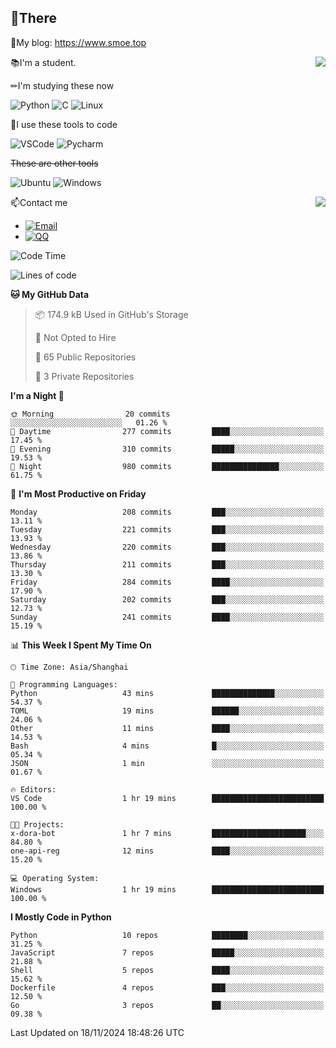 
## 👏There

📰My blog: https://www.smoe.top

<img align="right" src="https://github-readme-stats.vercel.app/api/top-langs/?username=AkashiCoin"/>


📚I'm a student.

✏I'm studying these now

![Python](https://img.shields.io/badge/-Python-blue?style=flat-square&logo=Python&logoColor=fff)
![C](https://img.shields.io/badge/-C-585858?style=flat-square&logo=C&logoColor=fff)
![Linux](https://img.shields.io/badge/-Linux-black?style=flat-square&logo=Linux&logoColor=fff)

🔨I use these tools to code

![VSCode](https://img.shields.io/badge/-VSCode-blue?style=flat-square&logo=visualstudiocode&logoColor=fff)
![Pycharm](https://img.shields.io/badge/-Pycharm-green?style=flat-square&logo=pycharm&logoColor=fff)

 ~~These are other tools~~

![Ubuntu](https://img.shields.io/badge/-Ubuntu-orange?style=flat-square&logo=Ubuntu&logoColor=fff)
![Windows](https://img.shields.io/badge/-Windows-blue?style=flat-square&logo=Windows&logoColor=fff)

<img align="right" src="https://github-readme-stats.vercel.app/api?username=AkashiCoin" />


📫Contact me

* [![Email](https://img.shields.io/badge/Email-l1040186796@gmail.com-1?style=social&logoColor=fff)](mailto:l1040186796@gmail.com)
* [![QQ](https://img.shields.io/badge/QQ-1040186796-1?style=social&logoColor=fff)](tencent://AddContact/?fromId=45&fromSubId=1&subcmd=all&uin=1040186796&website=www.oicqzone.com)

<!--START_SECTION:waka-->
![Code Time](http://img.shields.io/badge/Code%20Time-1%2C368%20hrs%2056%20mins-blue)

![Lines of code](https://img.shields.io/badge/From%20Hello%20World%20I%27ve%20Written-309.7%20thousand%20lines%20of%20code-blue)

**🐱 My GitHub Data** 

> 📦 174.9 kB Used in GitHub's Storage 
 > 
> 🚫 Not Opted to Hire
 > 
> 📜 65 Public Repositories 
 > 
> 🔑 3 Private Repositories 
 > 
**I'm a Night 🦉** 

```text
🌞 Morning                20 commits          ░░░░░░░░░░░░░░░░░░░░░░░░░   01.26 % 
🌆 Daytime                277 commits         ████░░░░░░░░░░░░░░░░░░░░░   17.45 % 
🌃 Evening                310 commits         █████░░░░░░░░░░░░░░░░░░░░   19.53 % 
🌙 Night                  980 commits         ███████████████░░░░░░░░░░   61.75 % 
```
📅 **I'm Most Productive on Friday** 

```text
Monday                   208 commits         ███░░░░░░░░░░░░░░░░░░░░░░   13.11 % 
Tuesday                  221 commits         ███░░░░░░░░░░░░░░░░░░░░░░   13.93 % 
Wednesday                220 commits         ███░░░░░░░░░░░░░░░░░░░░░░   13.86 % 
Thursday                 211 commits         ███░░░░░░░░░░░░░░░░░░░░░░   13.30 % 
Friday                   284 commits         ████░░░░░░░░░░░░░░░░░░░░░   17.90 % 
Saturday                 202 commits         ███░░░░░░░░░░░░░░░░░░░░░░   12.73 % 
Sunday                   241 commits         ████░░░░░░░░░░░░░░░░░░░░░   15.19 % 
```


📊 **This Week I Spent My Time On** 

```text
🕑︎ Time Zone: Asia/Shanghai

💬 Programming Languages: 
Python                   43 mins             ██████████████░░░░░░░░░░░   54.37 % 
TOML                     19 mins             ██████░░░░░░░░░░░░░░░░░░░   24.06 % 
Other                    11 mins             ████░░░░░░░░░░░░░░░░░░░░░   14.53 % 
Bash                     4 mins              █░░░░░░░░░░░░░░░░░░░░░░░░   05.34 % 
JSON                     1 min               ░░░░░░░░░░░░░░░░░░░░░░░░░   01.67 % 

🔥 Editors: 
VS Code                  1 hr 19 mins        █████████████████████████   100.00 % 

🐱‍💻 Projects: 
x-dora-bot               1 hr 7 mins         █████████████████████░░░░   84.80 % 
one-api-reg              12 mins             ████░░░░░░░░░░░░░░░░░░░░░   15.20 % 

💻 Operating System: 
Windows                  1 hr 19 mins        █████████████████████████   100.00 % 
```

**I Mostly Code in Python** 

```text
Python                   10 repos            ████████░░░░░░░░░░░░░░░░░   31.25 % 
JavaScript               7 repos             █████░░░░░░░░░░░░░░░░░░░░   21.88 % 
Shell                    5 repos             ████░░░░░░░░░░░░░░░░░░░░░   15.62 % 
Dockerfile               4 repos             ███░░░░░░░░░░░░░░░░░░░░░░   12.50 % 
Go                       3 repos             ██░░░░░░░░░░░░░░░░░░░░░░░   09.38 % 
```




 Last Updated on 18/11/2024 18:48:26 UTC
<!--END_SECTION:waka-->
